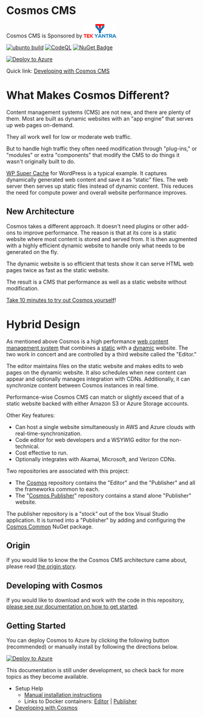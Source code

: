 # Cosmos CMS

Cosmos CMS is Sponsored by  [![Tek Yantra Logo](https://github.com/CosmosSoftware/Cosmos.Cms/blob/main/Documentation/tekyantra.png?raw=true)](https://tekyantra.com/)

[![ubunto build](https://github.com/CosmosSoftware/Cosmos.Cms/actions/workflows/dotnet.yml/badge.svg)](https://github.com/CosmosSoftware/Cosmos.Cms/actions/workflows/dotnet.yml) [![CodeQL](https://github.com/CosmosSoftware/Cosmos.Cms/actions/workflows/codeql-analysis.yml/badge.svg)](https://github.com/CosmosSoftware/Cosmos.Cms/actions/workflows/codeql-analysis.yml) 
[![NuGet Badge](https://buildstats.info/nuget/CDT.Cosmos.Cms.Common)](https://www.nuget.org/packages/CDT.Cosmos.Cms.Common/)

[![Deploy to Azure](https://aka.ms/deploytoazurebutton)](https://cosmos.moonrise.net/get_started/install)

Quick link: [Developing with Cosmos CMS](https://github.com/CosmosSoftware/Cosmos.Cms/blob/main/Documentation/DevelopingWithCosmos.md)

# What Makes Cosmos Different?

Content management systems (CMS) are not new, and there are plenty of them. Most are built as dynamic websites with an "app engine" that serves up web pages on-demand.

They all work well for low or moderate web traffic.

But to handle high traffic they often need modification through "plug-ins," or "modules" or extra "components" that modify the CMS to do things it wasn't originally built to do. 

[WP Super Cache](https://wordpress.org/plugins/wp-super-cache/) for WordPress is a typical example.  It captures dynamically generated web content and save it as “static” files.  The web server then serves up static files instead of dynamic content.  This reduces the need for compute power and overall website performance improves.

## New Architecture

Cosmos takes a different approach.  It doesn't need plugins or other add-ons to improve performance.  The reason is that at its core is a static website where most content is stored and served from. It is then augmented with a highly efficient dynamic website to handle only what needs to be generated on the fly.

The dynamic website is so efficient that tests show it can serve HTML web pages twice as fast as the static website.

The result is a CMS that performance as well as a static website without modification.


[Take 10 minutes to try out Cosmos yourself](https://cosmos.moonrise.net/get_started/install)!

# Hybrid Design

As mentioned above Cosmos is a high performance [web content management system](https://en.wikipedia.org/wiki/Web_content_management_system) that combines a [static](https://en.wikipedia.org/wiki/Static_web_page) with a [dynamic](https://en.wikipedia.org/wiki/Dynamic_web_page) website.  The two work in concert and are controlled by a third website called the "Editor."  

The editor maintains files on the static website and makes edits to web pages on the dynamic website.  It also schedules when new content can appear and optionally manages integration with CDNs.  Additionally, it can synchronize content between Cosmos instances in real time.

Performance-wise Cosmos CMS can match or slightly exceed that of a static website backed with either Amazon S3 or Azure Storage accounts.
 
Other Key features:

* Can host a single website simultaneously in AWS and Azure clouds with real-time-synchronization.
* Code editor for web developers and a WSYWIG editor for the non-technical.
* Cost effective to run.
* Optionally integrates with Akamai, Microsoft, and Verizon CDNs.

Two repositories are associated with this project:

* The [Cosmos](https://github.com/CosmosSoftware/Cosmos.Cms) repository contains the "Editor" and the "Publisher" and all the frameworks common to each.
* The "[Cosmos Publisher](https://github.com/CosmosSoftware/Cosmos.Cms.Publisher)" repository contains a stand alone "Publisher" website.

The publisher repository is a "stock" out of the box Visual Studio application. It is turned into a "Publisher" by adding and configuring the [Cosmos Common](https://www.nuget.org/packages/CDT.Cosmos.Cms.Common/) NuGet package.

## Origin

If you would like to know the the Cosmos CMS architecture came about, please read [the origin story](https://github.com/CosmosSoftware/Cosmos.Cms/blob/main/Documentation/Origin.md).

## Developing with Cosmos

If you would like to download and work with the code in this repository, [please see our documentation on how to get started](https://github.com/CosmosSoftware/Cosmos.Cms/blob/main/Documentation/DevelopingWithCosmos.md).

## Getting Started

You can deploy Cosmos to Azure by clicking the following button (recommended) or manually install by following the directions below.

[![Deploy to Azure](https://aka.ms/deploytoazurebutton)](/Documentation/Installation/AzureClickInstall.md)

This documentation is still under development, so check back for more topics as they become available.

* Setup Help
  * [Manual installation instructions](https://github.com/CosmosSoftware/Cosmos.Cms/blob/main/Documentation/Installation/Index.md)
  * Links to Docker containers: [Editor](https://hub.docker.com/repository/docker/toiyabe/cosmoseditor) | [Publisher](https://hub.docker.com/repository/docker/toiyabe/cosmospublisher)
* [Developing with Cosmos](/Documentation/DevelopingWithCosmos.md)

